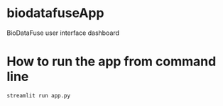 # biodatafuseApp
BioDataFuse user interface dashboard

# How to run the app from command line
```python
streamlit run app.py
```
